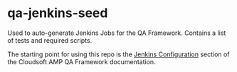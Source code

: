 # qa-jenkins-seed
Used to auto-generate Jenkins Jobs for the QA Framework. Contains a list of tests and required scripts.

The starting point for using this repo is the [Jenkins Configuration](http://docs.cloudsoft.io/operations/qa-framework/jenkins-configuration.html#auto-generating-jenkins-jobs) section of the Cloudsoft AMP QA Framework documentation.


